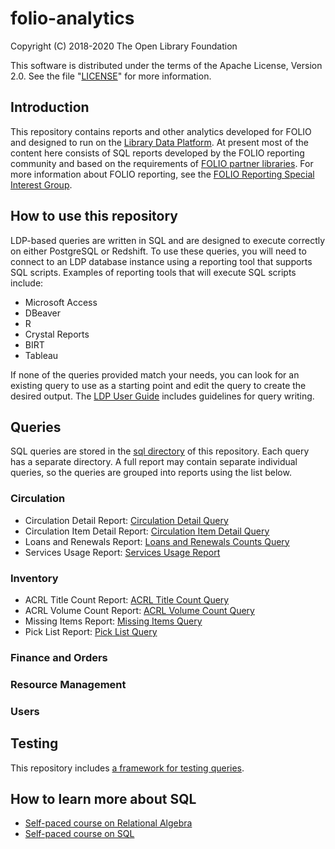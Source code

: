 # folio-analytics

Copyright (C) 2018-2020 The Open Library Foundation

This software is distributed under the terms of the Apache License,
Version 2.0. See the file "[LICENSE](LICENSE)" for more information.


## Introduction

This repository contains reports and other analytics developed for
FOLIO and designed to run on the [Library Data
Platform](https://github.com/folio-org/ldp).  At present most of the
content here consists of SQL reports developed by the FOLIO reporting
community and based on the requirements of [FOLIO partner
libraries](https://www.folio.org/community/support/).  For more
information about FOLIO reporting, see the [FOLIO Reporting Special
Interest Group](https://wiki.folio.org/display/RPT/).


## How to use this repository

LDP-based queries are written in SQL and are designed to execute
correctly on either PostgreSQL or Redshift.  To use these queries, you
will need to connect to an LDP database instance using a reporting
tool that supports SQL scripts.  Examples of reporting tools that will
execute SQL scripts include:

* Microsoft Access
* DBeaver
* R
* Crystal Reports
* BIRT
* Tableau

If none of the queries provided match your needs, you can look for an
existing query to use as a starting point and edit the query to create
the desired output.  The [LDP User
Guide](https://github.com/folio-org/ldp/blob/master/doc/User_Guide.md)
includes guidelines for query writing.


## Queries

SQL queries are stored in the [sql directory](sql) of this repository.
Each query has a separate directory. A full report may contain
separate individual queries, so the queries are grouped into reports
using the list below.

### Circulation

* Circulation Detail Report: [Circulation Detail
  Query](sql/circ_detail)
* Circulation Item Detail Report: [Circulation Item Detail
  Query](sql/circ_item_detail)
* Loans and Renewals Report: [Loans and Renewals Counts
  Query](sql/loans_and_renewals_counts)
* Services Usage Report: [Services Usage Report](sql/services_usage)

### Inventory

* ACRL Title Count Report: [ACRL Title Count Query](sql/acrl)
* ACRL Volume Count Report: [ACRL Volume Count Query](sql/acrl)
* Missing Items Report: [Missing Items Query](sql/missing_items)
* Pick List Report: [Pick List Query](sql/pick_list)

### Finance and Orders

### Resource Management

### Users


## Testing

This repository includes [a framework for testing queries](TESTING.md).


## How to learn more about SQL

* [Self-paced course on Relational
  Algebra](https://lagunita.stanford.edu/courses/DB/RA/SelfPaced/about)
* [Self-paced course on
  SQL](https://lagunita.stanford.edu/courses/DB/SQL/SelfPaced/about)

